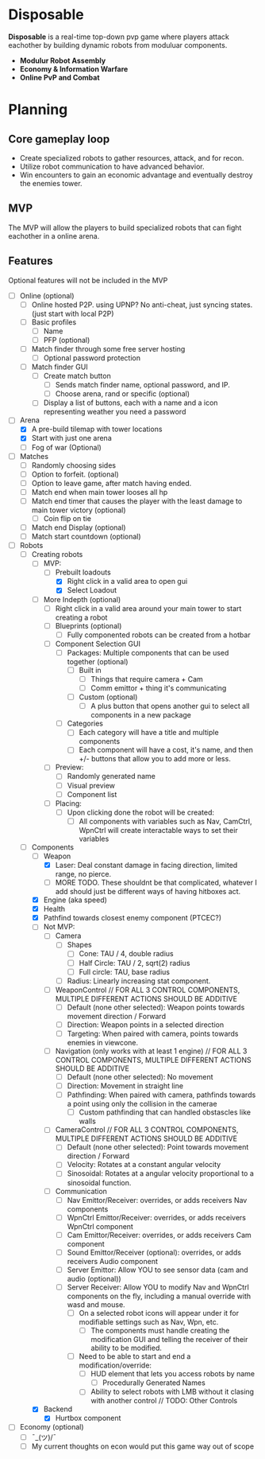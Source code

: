 # Disposable

**Disposable** is a real-time top-down pvp game where players attack eachother by building dynamic robots from moduluar components.


- **Modulur Robot Assembly**
- **Economy & Information Warfare**
- **Online PvP and Combat**



# Planning


## Core gameplay loop
- Create specialized robots to gather resources, attack, and for recon.
- Utilize robot communication to have advanced behavior.
- Win encounters to gain an economic advantage and eventually destroy the enemies tower.

## MVP
The MVP will allow the players to build specialized robots that can fight eachother in a online arena. 

## Features
Optional features will not be included in the MVP

- [ ] Online (optional)
	- [ ] Online hosted P2P. using UPNP? No anti-cheat, just syncing states. (just start with local P2P)
	- [ ] Basic profiles
		- [ ] Name
		- [ ] PFP (optional)
	- [ ] Match finder through some free server hosting
		- [ ] Optional password protection
	- [ ] Match finder GUI
		- [ ] Create match button
			- [ ] Sends match finder name, optional password, and IP.
			- [ ] Choose arena, rand or specific (optional)
		- [ ] Display a list of buttons, each with a name and a icon representing weather you need a password
- [ ] Arena
	- [x] A pre-build tilemap with tower locations
	- [x] Start with just one arena
	- [ ] Fog of war (Optional)
- [ ] Matches 
	- [ ] Randomly choosing sides
	- [ ] Option to forfeit. (optional)
	- [ ] Option to leave game, after match having ended.
	- [ ] Match end when main tower looses all hp
	- [ ] Match end timer that causes the player with the least damage to main tower victory (optional)
		- [ ] Coin flip on tie
	- [ ] Match end Display (optional)
	- [ ] Match start countdown (optional)
- [ ] Robots
	- [ ] Creating robots
		- [ ] MVP:
			- [ ] Prebuilt loadouts
				- [x] Right click in a valid area to open gui
				- [x] Select Loadout
		- [ ] More Indepth (optional)
			- [ ] Right click in a valid area around your main tower to start creating a robot
			- [ ] Blueprints (optional)
				- [ ] Fully componented robots can be created from a hotbar
			- [ ] Component Selection GUI
				- [ ] Packages: Multiple components that can be used together (optional)
					- [ ] Built in
						- [ ] Things that require camera + Cam
						- [ ] Comm emittor + thing it's communicating
					- [ ] Custom (optional)
						- [ ] A plus button that opens another gui to select all components in a new package
				- [ ] Categories
					- [ ] Each category will have a title and multiple components
					- [ ] Each component will have a cost, it's name, and then +/- buttons that allow you to add more or less.
			- [ ] Preview:
				- [ ] Randomly generated name
				- [ ] Visual preview
				- [ ] Component list
			- [ ] Placing:
				- [ ] Upon clicking done the robot will be created:
					- [ ] All components with variables such as Nav, CamCtrl, WpnCtrl will create interactable ways to set their variables
	- [ ] Components
		- [ ] Weapon
			- [x] Laser: Deal constant damage in facing direction, limited range, no pierce.
			- [ ] MORE TODO. These shouldnt be that complicated, whatever I add should just be different ways of having hitboxes act.
		- [x] Engine (aka speed)
		- [x] Health
		- [x] Pathfind towards closest enemy component (PTCEC?)
		- [ ] Not MVP:
			- [ ] Camera
				- [ ] Shapes
					- [ ] Cone: TAU / 4, double radius
					- [ ] Half Circle: TAU / 2, sqrt(2) radius
					- [ ] Full circle: TAU, base radius
				- [ ] Radius: Linearly increasing stat component.
			- [ ] WeaponControl // FOR ALL 3 CONTROL COMPONENTS, MULTIPLE DIFFERENT ACTIONS SHOULD BE ADDITIVE
				- [ ] Default (none other selected): Weapon points towards movement direction / Forward
				- [ ] Direction: Weapon points in a selected direction
				- [ ] Targeting: When paired with camera, points towards enemies in viewcone.
			- [ ] Navigation (only works with at least 1 engine) // FOR ALL 3 CONTROL COMPONENTS, MULTIPLE DIFFERENT ACTIONS SHOULD BE ADDITIVE
				- [ ] Default (none other selected): No movement
				- [ ] Direction: Movement in straight line
				- [ ] Pathfinding: When paired with camera, pathfinds towards a point using only the collision in the camerae
					- [ ] Custom pathfinding that can handled obstascles like walls
			- [ ] CameraControl // FOR ALL 3 CONTROL COMPONENTS, MULTIPLE DIFFERENT ACTIONS SHOULD BE ADDITIVE
				- [ ] Default (none other selected): Point towards movement direction / Forward
				- [ ] Velocity: Rotates at a constant angular velocity
				- [ ] Sinosoidal: Rotates at a angular velocity proportional to a sinosoidal function.
			- [ ] Communication
				- [ ] Nav Emittor/Receiver: overrides, or adds receivers Nav components
				- [ ] WpnCtrl Emittor/Receiver: overrides, or adds receivers WpnCtrl component
				- [ ] Cam Emittor/Receiver: overrides, or adds receivers Cam component
				- [ ] Sound Emittor/Receiver (optional): overrides, or adds receivers Audio component
				- [ ] Server Emittor: Allow YOU to see sensor data (cam and audio (optional))
				- [ ] Server Receiver: Allow YOU to modify Nav and WpnCtrl components on the fly, including a manual override with wasd and mouse.
					- [ ] On a selected robot icons will appear under it for modifiable settings such as Nav, Wpn, etc.
						- [ ] The components must handle creating the modification GUI and telling the receiver of their ability to be modified.
					- [ ] Need to be able to start and end a modification/override:
						- [ ] HUD element that lets you access robots by name
							- [ ] Procedurally Generated Names
						- [ ] Ability to select robots with LMB without it clasing with another control // TODO: Other Controls
		- [x] Backend
			- [x] Hurtbox component
- [ ] Economy (optional)
	- [ ] ¯\_(ツ)/¯
	- [ ] My current thoughts on econ would put this game way out of scope
